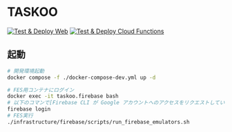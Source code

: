 # TASKOO

[![Test & Deploy Web](https://github.com/undefeated-davout/taskoo/actions/workflows/test-deploy-web.yml/badge.svg)](https://github.com/undefeated-davout/taskoo/actions/workflows/test-deploy-web.yml)
[![Test & Deploy Cloud Functions](https://github.com/undefeated-davout/taskoo/actions/workflows/test-deploy-functions.yml/badge.svg)](https://github.com/undefeated-davout/taskoo/actions/workflows/test-deploy-functions.yml)

## 起動

```bash
# 開発環境起動
docker compose -f ./docker-compose-dev.yml up -d

# FES用コンテナにログイン
docker exec -it taskoo.firebase bash
# 以下のコマンで[Firebase CLI が Google アカウントへのアクセスをリクエストしています]に許可
firebase login
# FES実行
./infrastructure/firebase/scripts/run_firebase_emulators.sh
```
